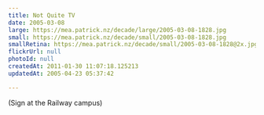 ```yaml
---
title: Not Quite TV
date: 2005-03-08
large: https://mea.patrick.nz/decade/large/2005-03-08-1828.jpg
small: https://mea.patrick.nz/decade/small/2005-03-08-1828.jpg
smallRetina: https://mea.patrick.nz/decade/small/2005-03-08-1828@2x.jpg
flickrUrl: null
photoId: null
createdAt: 2011-01-30 11:07:18.125213
updatedAt: 2005-04-23 05:37:42

---
```

(Sign at the Railway campus)
